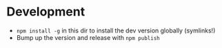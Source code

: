# Development
- `npm install -g` in this dir to install the dev version globally (symlinks!)
- Bump up the version and release with `npm publish`